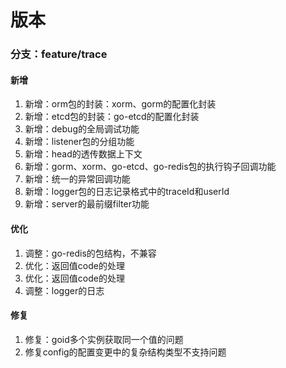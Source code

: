 # 版本

### 分支：feature/trace
#### 新增
1. 新增：orm包的封装：xorm、gorm的配置化封装
2. 新增：etcd包的封装：go-etcd的配置化封装
3. 新增：debug的全局调试功能
3. 新增：listener包的分组功能
4. 新增：head的透传数据上下文
5. 新增：gorm、xorm、go-etcd、go-redis包的执行钩子回调功能
6. 新增：统一的异常回调功能
7. 新增：logger包的日志记录格式中的traceId和userId
8. 新增：server的最前缀filter功能
#### 优化
1. 调整：go-redis的包结构，不兼容
2. 优化：返回值code的处理
3. 优化：返回值code的处理
4. 调整：logger的日志
#### 修复
1. 修复：goid多个实例获取同一个值的问题
2. 修复config的配置变更中的复杂结构类型不支持问题

